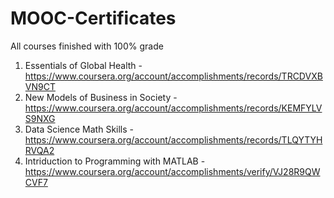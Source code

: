 # MOOC-Certificates
All courses finished with 100% grade
1. Essentials of Global Health - https://www.coursera.org/account/accomplishments/records/TRCDVXBVN9CT
2. New Models of Business in Society - https://www.coursera.org/account/accomplishments/records/KEMFYLVS9NXG
3. Data Science Math Skills - https://www.coursera.org/account/accomplishments/records/TLQYTYHRVQA2
4. Intriduction to Programming with MATLAB - https://www.coursera.org/account/accomplishments/verify/VJ28R9QWCVF7
